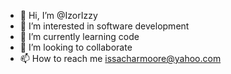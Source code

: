 - 👋 Hi, I’m @IzorIzzy
- 👀 I’m interested in software development 
- 🌱 I’m currently learning code
- 💞️ I’m looking to collaborate 
- 📫 How to reach me issacharmoore@yahoo.com 

<!---
IzorIzzy/IzorIzzy is a ✨ special ✨ repository because its `README.md` (this file) appears on your GitHub profile.
You can click the Preview link to take a look at your changes.
--->
